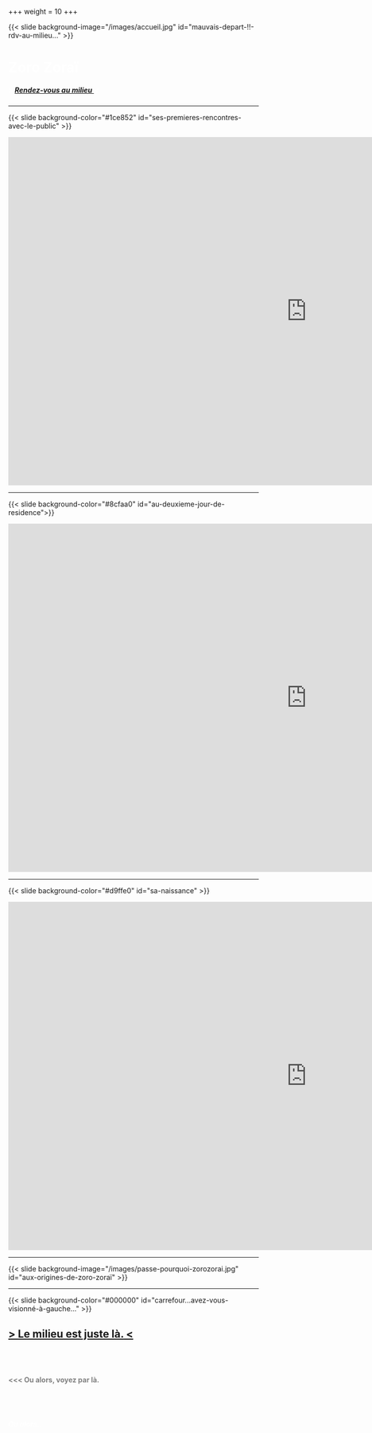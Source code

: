 +++
weight = 10
+++


{{< slide background-image="/images/accueil.jpg" id="mauvais-depart-!!-rdv-au-milieu..." >}}
<h1 style="color:white;"> Zoro Zoraï </h1>
<h5 style="color:white;"> > <a href="https://zorozorai.land/#/yero" > <u>Rendez-vous au milieu</u>  </a> < </h5>

--- 

{{< slide background-color="#1ce852" id="ses-premieres-rencontres-avec-le-public" >}}

<iframe src="https://player.vimeo.com/video/425954541" width="1200" height="700" frameborder="0" allow="autoplay; fullscreen" allowfullscreen></iframe>

---

{{< slide background-color="#8cfaa0" id="au-deuxieme-jour-de-residence">}}

<iframe src="https://player.vimeo.com/video/393983256" width="1200" height="700" frameborder="0" allow="autoplay; fullscreen" allowfullscreen></iframe>

---

{{< slide background-color="#d9ffe0" id="sa-naissance" >}}
<iframe src="https://player.vimeo.com/video/394207199" width="1200" height="700" frameborder="0" allow="autoplay; fullscreen" allowfullscreen></iframe>

---

{{< slide background-image="/images/passe-pourquoi-zorozorai.jpg" id="aux-origines-de-zoro-zoraï" >}} 

---

{{< slide background-color="#000000" id="carrefour...avez-vous-visionné-à-gauche..." >}}
<h2> <a href="https://zorozorai.land/#/yero">  > <u>Le milieu est juste là.</u>  < </a> </h2>
<br><br>
<h4 style="color:grey;"> <<< Ou alors, voyez par là.   </h4>
<br><br>
<h5 style="color:white;"> Ou alors..  </h5>

